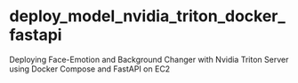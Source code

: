 # deploy_model_nvidia_triton_docker_fastapi
Deploying Face-Emotion and Background Changer with Nvidia Triton Server using Docker Compose and FastAPI on EC2
